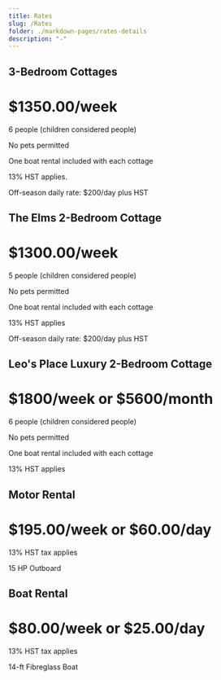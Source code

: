 ```yaml
---
title: Rates
slug: /Rates
folder: ./markdown-pages/rates-details
description: "-"
---
```

<div class="styledRatePics">

## 3-Bedroom Cottages

<h1 class="ratesTitle">$1350.00/week</h1>

6 people (children considered people)

No pets permitted

One boat rental included with each cottage

13% HST applies.

Off-season daily rate: $200/day plus HST

</div>
<div class="styledRatePics">

## The Elms 2-Bedroom Cottage

<h1 class="ratesTitle">$1300.00/week</h1>

5 people (children considered people)

No pets permitted

One boat rental included with each cottage

13% HST applies

Off-season daily rate: $200/day plus HST

</div>
<div class="styledRatePics">

## Leo's Place Luxury 2-Bedroom Cottage

<h1 class="ratesTitle">$1800/week or $5600/month</h1>

6 people (children considered people)

No pets permitted

One boat rental included with each cottage

13% HST applies

</div>
<div class="styledRatePics">

## Motor Rental

<h1 class="ratesTitle">$195.00/week or $60.00/day</h1>

13% HST tax applies

15 HP Outboard

</div>
<div class="styledRatePics">

## Boat Rental

<h1 class="ratesTitle">$80.00/week or $25.00/day</h1>

13% HST tax applies

14-ft Fibreglass Boat

</div>